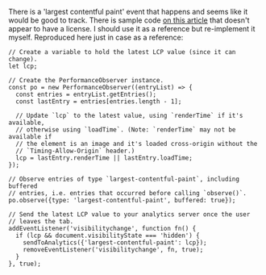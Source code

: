 There is a 'largest contentful paint' event that happens and seems like it
would be good to track. There is sample code [on this article][1] that doesn't
appear to have a license. I should use it as a reference but re-implement it
myself. Reproduced here just in case as a reference:

```
// Create a variable to hold the latest LCP value (since it can change).
let lcp;

// Create the PerformanceObserver instance.
const po = new PerformanceObserver((entryList) => {
  const entries = entryList.getEntries();
  const lastEntry = entries[entries.length - 1];

  // Update `lcp` to the latest value, using `renderTime` if it's available,
  // otherwise using `loadTime`. (Note: `renderTime` may not be available if
  // the element is an image and it's loaded cross-origin without the
  // `Timing-Allow-Origin` header.)
  lcp = lastEntry.renderTime || lastEntry.loadTime;
});

// Observe entries of type `largest-contentful-paint`, including buffered
// entries, i.e. entries that occurred before calling `observe()`.
po.observe({type: 'largest-contentful-paint', buffered: true});

// Send the latest LCP value to your analytics server once the user
// leaves the tab.
addEventListener('visibilitychange', function fn() {
  if (lcp && document.visibilityState === 'hidden') {
    sendToAnalytics({'largest-contentful-paint': lcp});
    removeEventListener('visibilitychange', fn, true);
  }
}, true);
```

[1]: https://web.dev/largest-contentful-paint/
